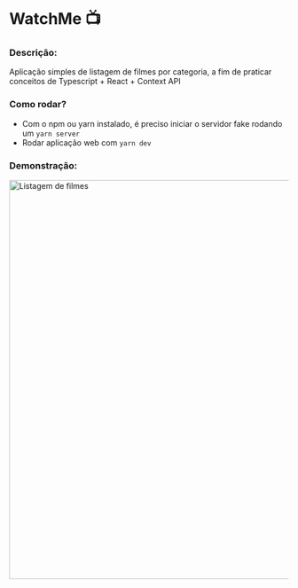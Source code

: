 # WatchMe 📺

### Descrição:

Aplicação simples de listagem de filmes por categoria, a fim de praticar conceitos de Typescript + React + Context API

### Como rodar?

- Com o npm ou yarn instalado, é preciso iniciar o servidor fake rodando um `yarn server`
- Rodar aplicação web com `yarn dev`

### Demonstração:

<img alt="Listagem de filmes" src="https://github.com/gnunesinf/demos/blob/master/watchme.gif" width="1260" height="720"/>
